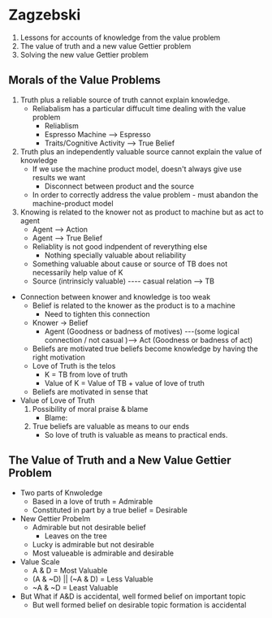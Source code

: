 Zagzebski
=========
1. Lessons for accounts of knowledge from the value problem
2. The value of truth and a new value Gettier problem
3. Solving the new value Gettier problem


Morals of the Value Problems
----------------------------
1. Truth plus a reliable source of truth cannot explain knowledge.
    - Reliabalism has a particular diffucult time dealing with the value problem
        * Reliablism
        * Espresso Machine --> Espresso
        * Traits/Cognitive Activity --> True Belief
2. Truth plus an independently valuable source cannot explain the value of knowledge
    - If we use the machine product model, doesn't always give use results we want
        * Disconnect between product and the source
    - In order to correctly address the value problem - must abandon the machine-product model
3. Knowing is related to the knower not as product to machine but as act to agent
    - Agent --> Action
    - Agent --> True Belief
    - Reliablity is not good indpendent of reverything else
        * Nothing specially valuable about reliability
    - Something valuable about cause or source of TB does not necessarily help value of K
    - Source (intrinsicly valuable) ---- casual relation --> TB

- Connection between knower and knowledge is too weak
    * Belief is related to the knower as the product is to a machine
        - Need to tighten this connection
    * Knower -> Belief
        - Agent (Goodness or badness of motives) ---(some logical connection / not casual )--> Act (Goodness or badness of act)
    * Beliefs are motivated true beliefs become knowledge by having the right motivation
    * Love of Truth is the telos
        - K = TB from love of truth
        - Value of K = Value of TB + value of love of truth
    * Beliefs are motivated in sense that 
- Value of Love of Truth
    1. Possibility of moral praise & blame
        - Blame: 
    2. True beliefs are valuable as means to our ends
        - So love of truth is valuable as means to practical ends.

The Value of Truth and a New Value Gettier Problem
---------------------------------------------------
- Two parts of Knwoledge
    * Based in a love of truth = Admirable
    * Constituted in part by a true belief = Desirable
- New Gettier Probelm
    * Admirable but not desirable belief
        - Leaves on the tree
    * Lucky is admirable but not desirable
    * Most valueable is admirable and desirable
- Value Scale
    * A & D = Most Valuable
    * (A & ~D) || (~A & D) = Less Valuable
    * ~A & ~D = Least Valuable
- But What if A&D is accidental, well formed belief on important topic
    * But well formed belief on desirable topic formation is accidental
